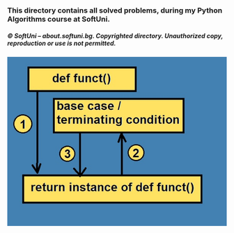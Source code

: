 ### This directory contains all solved problems, during my Python Algorithms course at SoftUni.

##### © SoftUni – about.softuni.bg. Copyrighted directory. Unauthorized copy, reproduction or use is not permitted.

<img src="https://github.com/xaoccc/python/blob/main/Python%20Algorithms/recursion.jpg" />

